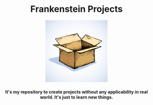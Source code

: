 <h1 align="center">Frankenstein Projects</h1>
<p align="center"><img src="https://github.com/railsonrr/frankenstein_projects/blob/main/carboardbox.jpg" alt="box" width="200" /></p>
<h4 align="center">It's my repository to create projects without any applicability in real world. It's just to learn new things.</h4>
